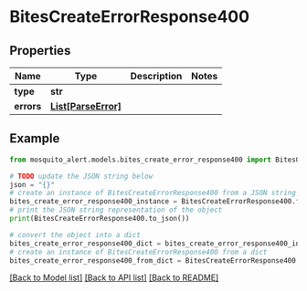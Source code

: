 # BitesCreateErrorResponse400


## Properties

Name | Type | Description | Notes
------------ | ------------- | ------------- | -------------
**type** | **str** |  | 
**errors** | [**List[ParseError]**](ParseError.md) |  | 

## Example

```python
from mosquito_alert.models.bites_create_error_response400 import BitesCreateErrorResponse400

# TODO update the JSON string below
json = "{}"
# create an instance of BitesCreateErrorResponse400 from a JSON string
bites_create_error_response400_instance = BitesCreateErrorResponse400.from_json(json)
# print the JSON string representation of the object
print(BitesCreateErrorResponse400.to_json())

# convert the object into a dict
bites_create_error_response400_dict = bites_create_error_response400_instance.to_dict()
# create an instance of BitesCreateErrorResponse400 from a dict
bites_create_error_response400_from_dict = BitesCreateErrorResponse400.from_dict(bites_create_error_response400_dict)
```
[[Back to Model list]](../README.md#documentation-for-models) [[Back to API list]](../README.md#documentation-for-api-endpoints) [[Back to README]](../README.md)



